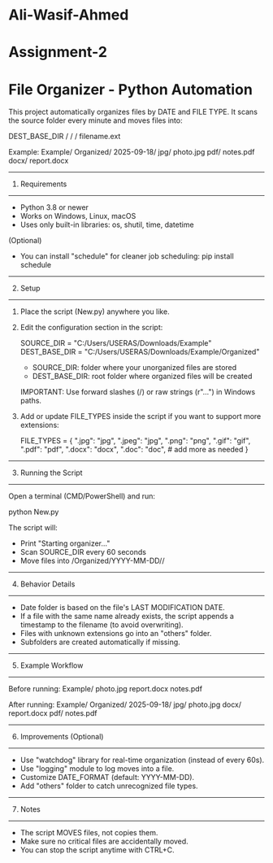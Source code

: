 # Ali-Wasif-Ahmed
Assignment-2
===========================================
   File Organizer - Python Automation
===========================================

This project automatically organizes files by DATE and FILE TYPE.
It scans the source folder every minute and moves files into:

   DEST_BASE_DIR / <YYYY-MM-DD> / <FileType> / filename.ext

Example:
   Example/
      Organized/
         2025-09-18/
             jpg/
                 photo.jpg
             pdf/
                 notes.pdf
             docx/
                 report.docx

-------------------------------------------
1. Requirements
-------------------------------------------
- Python 3.8 or newer
- Works on Windows, Linux, macOS
- Uses only built-in libraries:
    os, shutil, time, datetime

(Optional)
- You can install "schedule" for cleaner job scheduling:
    pip install schedule

-------------------------------------------
2. Setup
-------------------------------------------
1. Place the script (New.py) anywhere you like.
2. Edit the configuration section in the script:

   SOURCE_DIR = "C:/Users/USERAS/Downloads/Example"
   DEST_BASE_DIR = "C:/Users/USERAS/Downloads/Example/Organized"

   - SOURCE_DIR: folder where your unorganized files are stored
   - DEST_BASE_DIR: root folder where organized files will be created

   IMPORTANT: 
   Use forward slashes (/) or raw strings (r"...") in Windows paths.

3. Add or update FILE_TYPES inside the script if you want to support
   more extensions:

   FILE_TYPES = {
       ".jpg": "jpg",
       ".jpeg": "jpg",
       ".png": "png",
       ".gif": "gif",
       ".pdf": "pdf",
       ".docx": "docx",
       ".doc": "doc",
       # add more as needed
   }

-------------------------------------------
3. Running the Script
-------------------------------------------
Open a terminal (CMD/PowerShell) and run:

   python New.py

The script will:
- Print "Starting organizer..."
- Scan SOURCE_DIR every 60 seconds
- Move files into /Organized/YYYY-MM-DD/<FileType>/

-------------------------------------------
4. Behavior Details
-------------------------------------------
- Date folder is based on the file's LAST MODIFICATION DATE.
- If a file with the same name already exists, the script appends
  a timestamp to the filename (to avoid overwriting).
- Files with unknown extensions go into an "others" folder.
- Subfolders are created automatically if missing.

-------------------------------------------
5. Example Workflow
-------------------------------------------
Before running:
   Example/
      photo.jpg
      report.docx
      notes.pdf

After running:
   Example/
      Organized/
         2025-09-18/
             jpg/
                 photo.jpg
             docx/
                 report.docx
             pdf/
                 notes.pdf

-------------------------------------------
6. Improvements (Optional)
-------------------------------------------
- Use "watchdog" library for real-time organization (instead of every 60s).
- Use "logging" module to log moves into a file.
- Customize DATE_FORMAT (default: YYYY-MM-DD).
- Add "others" folder to catch unrecognized file types.

-------------------------------------------
7. Notes
-------------------------------------------
- The script MOVES files, not copies them.
- Make sure no critical files are accidentally moved.
- You can stop the script anytime with CTRL+C.
